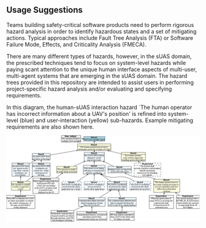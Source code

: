 ## Usage Suggestions

Teams building safety-critical software products need to perform rigorous hazard analysis in order to identify hazardous states and a set of mitigating actions. Typical approaches include Fault Tree Analysis (FTA) or Software Failure Mode, Effects, and Criticality Analysis (FMECA).

There are many different types of hazards, however, in the sUAS domain, the prescribed techniques tend to focus on system-level hazards while paying scant attention to the unique human interface aspects of multi-user, multi-agent systems that are emerging in the sUAS domain.  The hazard trees provided in this repository are intended to assist users in performing project-specific hazard analysis and/or evaluating and specifying requirements.

In this diagram, the human-sUAS interaction hazard `The human operator has incorrect information about a UAV's position' is refined into system-level (blue) and user-interaction (yellow) sub-hazards. Example mitigating requirements are also shown here.

[![](human-interaction-hazards/figures/GPS-Example.png)](#)




